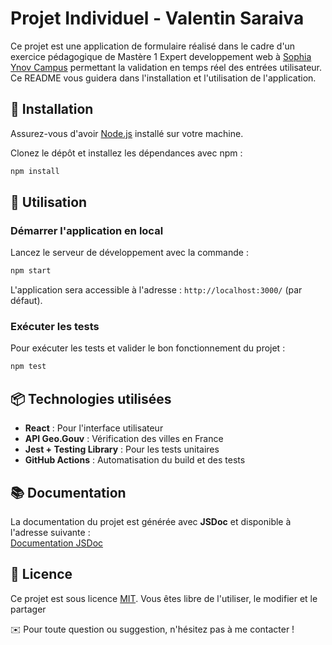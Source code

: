 # Projet Individuel - Valentin Saraiva

Ce projet est une application de formulaire réalisé dans le cadre d'un exercice pédagogique de Mastère 1 Expert developpement web à [Sophia Ynov Campus](www.ynov.com/campus/sophia) permettant la validation en temps réel des entrées utilisateur. Ce README vous guidera dans l'installation et l'utilisation de l'application.

## 🚀 Installation

Assurez-vous d'avoir [Node.js](https://nodejs.org/) installé sur votre machine.

Clonez le dépôt et installez les dépendances avec npm :

```bash
npm install
```

## 🎯 Utilisation

### Démarrer l'application en local

Lancez le serveur de développement avec la commande :

```bash
npm start
```

L'application sera accessible à l'adresse : `http://localhost:3000/` (par défaut).

### Exécuter les tests

Pour exécuter les tests et valider le bon fonctionnement du projet :

```bash
npm test
```

## 📦 Technologies utilisées

- **React** : Pour l'interface utilisateur
- **API Geo.Gouv** : Vérification des villes en France
- **Jest + Testing Library** : Pour les tests unitaires
- **GitHub Actions** : Automatisation du build et des tests

## 📚 Documentation

La documentation du projet est générée avec **JSDoc** et disponible à l'adresse suivante :  
[Documentation JSDoc](https://valentinsaraiva-mmi.github.io/my-app/docs/index.html)

## 📄 Licence

Ce projet est sous licence [MIT](https://choosealicense.com/licenses/mit/). Vous êtes libre de l'utiliser, le modifier et le partager

✉️ Pour toute question ou suggestion, n'hésitez pas à me contacter !

